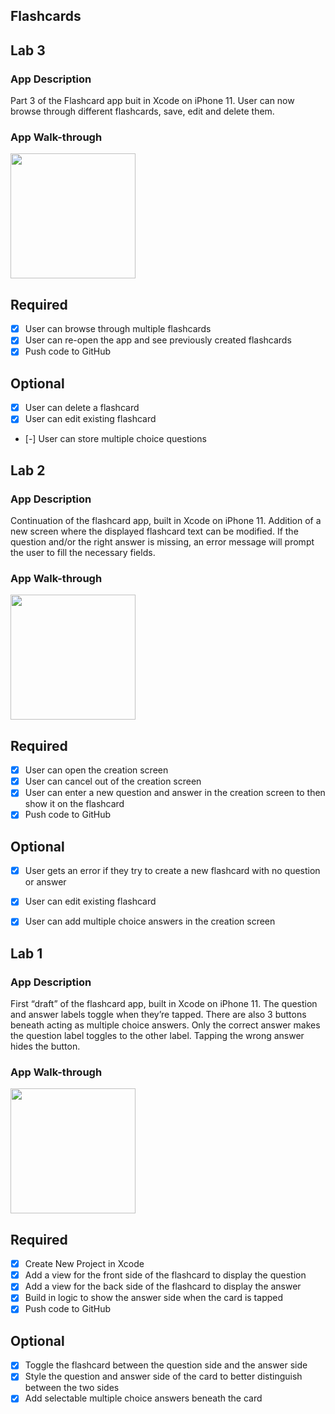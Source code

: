 ## Flashcards

## Lab 3

### App Description
Part 3 of the Flashcard app buit in Xcode on iPhone 11.
User can now browse through different flashcards, save, edit and delete them.

### App Walk-through
<img src="http://g.recordit.co/SHPi6pg0kF.gif" width=200><br>

## Required
- [x] User can browse through multiple flashcards
- [x] User can re-open the app and see previously created flashcards
- [x] Push code to GitHub
## Optional
- [x] User can delete a flashcard
- [x] User can edit existing flashcard
- [-] User can store multiple choice questions


## Lab 2

### App Description
Continuation of the flashcard app, built in Xcode on iPhone 11.
Addition of a new screen where the displayed flashcard text can be modified. If the question and/or the right answer is missing, an error message will prompt the user to fill the necessary fields.

### App Walk-through
<img src="https://recordit.co/O3j3QcAJCk.gif" width=200><br>

## Required
- [x] User can open the creation screen
- [x] User can cancel out of the creation screen
- [x] User can enter a new question and answer in the creation screen to then show it on the flashcard
- [x] Push code to GitHub
## Optional
- [x] User gets an error if they try to create a new flashcard with no question or answer
- [x] User can edit existing flashcard
- [x] User can add multiple choice answers in the creation screen


## Lab 1

### App Description
First “draft” of the flashcard app, built in Xcode on iPhone 11.
The question and answer labels toggle when they’re tapped.
There are also 3 buttons beneath acting as multiple choice answers. Only the correct answer makes the question label toggles to the other label. Tapping the wrong answer hides the button. 

### App Walk-through
<img src="http://g.recordit.co/IVeinPOfLL.gif" width=200><br>

## Required
- [x] Create New Project in Xcode
- [x] Add a view for the front side of the flashcard to display the question
- [x] Add a view for the back side of the flashcard to display the answer
- [x] Build in logic to show the answer side when the card is tapped
- [x] Push code to GitHub
## Optional
- [x] Toggle the flashcard between the question side and the answer side
- [x] Style the question and answer side of the card to better distinguish between the two sides
- [x] Add selectable multiple choice answers beneath the card
